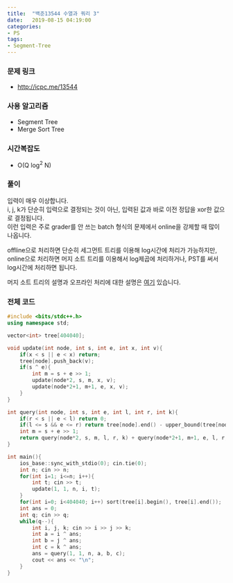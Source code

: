 ```yaml
---
title:  "백준13544 수열과 쿼리 3"
date:   2019-08-15 04:19:00
categories:
- PS
tags:
- Segment-Tree
---
```


### 문제 링크
* http://icpc.me/13544

### 사용 알고리즘
* Segment Tree
* Merge Sort Tree

### 시간복잡도
* O(Q log<sup>2</sup> N)

### 풀이
입력이 매우 이상합니다.<br>
i, j, k가 단순히 입력으로 결정되는 것이 아닌, 입력된 값과 바로 이전 정답을 xor한 값으로 결정됩니다.<Br>
이런 입력은 주로 grader를 안 쓰는 batch 형식의 문제에서 online을 강제할 때 많이 나옵니다.

offline으로 처리하면 단순히 세그먼트 트리를 이용해 log시간에 처리가 가능하지만, online으로 처리하면 머지 소트 트리를 이용해서 log제곱에 처리하거나, PST를 써서 log시간에 처리하면 됩니다.

머지 소트 트리의 설명과 오프라인 처리에 대한 설명은 [여기](https://justicehui.github.io/ps/2018/11/26/BOJ13537/) 있습니다.

### 전체 코드
```cpp
#include <bits/stdc++.h>
using namespace std;

vector<int> tree[404040];

void update(int node, int s, int e, int x, int v){
	if(x < s || e < x) return;
	tree[node].push_back(v);
	if(s ^ e){
		int m = s + e >> 1;
		update(node*2, s, m, x, v);
		update(node*2+1, m+1, e, x, v);
	}
}

int query(int node, int s, int e, int l, int r, int k){
	if(r < s || e < l) return 0;
	if(l <= s && e <= r) return tree[node].end() - upper_bound(tree[node].begin(), tree[node].end(), k);
	int m = s + e >> 1;
	return query(node*2, s, m, l, r, k) + query(node*2+1, m+1, e, l, r, k);
}

int main(){
	ios_base::sync_with_stdio(0); cin.tie(0);
	int n; cin >> n;
	for(int i=1; i<=n; i++){
		int t; cin >> t;
		update(1, 1, n, i, t);
	}
	for(int i=0; i<404040; i++) sort(tree[i].begin(), tree[i].end());
	int ans = 0;
	int q; cin >> q;
	while(q--){
		int i, j, k; cin >> i >> j >> k;
		int a = i ^ ans;
		int b = j ^ ans;
		int c = k ^ ans;
		ans = query(1, 1, n, a, b, c);
		cout << ans << "\n";
	}
}
```
